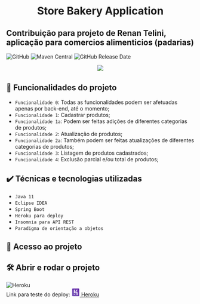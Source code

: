 # <h1 align="center">Store Bakery Application</h1>
## Contribuição para projeto de Renan Telini, aplicação para comercios alimenticios (padarias)

 ![GitHub](https://img.shields.io/github/license/dropbox/dropbox-sdk-java)
![Maven Central](https://img.shields.io/maven-central/v/com.dropbox.core/dropbox-core-sdk)
![GitHub Release Date](https://img.shields.io/github/release-date/dropbox/dropbox-sdk-java)

<p align="center">
<img src="http://img.shields.io/static/v1?label=STATUS&message=EM%20DESENVOLVIMENTO&color=GREEN&style=for-the-badge" />
</p>

## :hammer: Funcionalidades do projeto

- `Funcionalidade 0`: Todas as funcionalidades podem ser afetuadas apenas por back-end, até o momento;
- `Funcionalidade 1`: Cadastrar produtos;
- `Funcionalidade 1a`: Podem ser feitas adições de diferentes categorias de produtos;
- `Funcionalidade 2`: Atualização de produtos;
- `Funcionalidade 2a`: Também podem ser feitas atualizações de diferentes categorias de produtos;
- `Funcionalidade 3`: Listagem de produtos cadastrados;
- `Funcionalidade 4`: Exclusão parcial e/ou total de produtos;

## ✔️ Técnicas e tecnologias utilizadas

- ``Java 11``
- ``Eclipse IDEA``
- ``Spring Boot``
- ``Heroku para deploy``
- ``Insomnia para API REST``
- ``Paradigma de orientação a objetos``

## 📁 Acesso ao projeto

## 🛠️ Abrir e rodar o projeto

![Heroku](https://img.shields.io/badge/Heroku-Deploy-6567a5)
</br>
Link para teste do deploy: 
 <a href="https://dashboard.heroku.com/apps/store-bakery-application" title="Heroku Link"><img width="22" src="images/heroku.png"> Heroku</a></code>
